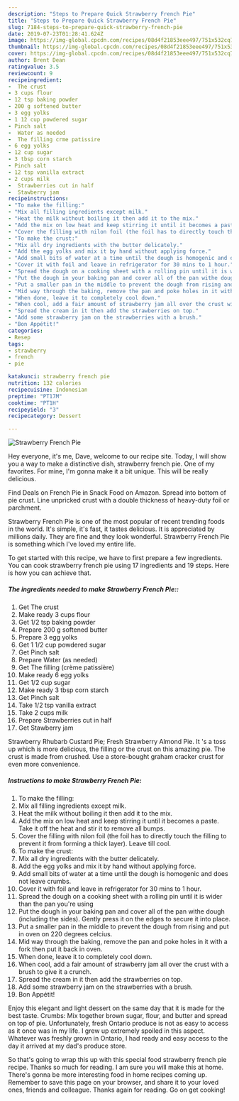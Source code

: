 ```yaml
---
description: "Steps to Prepare Quick Strawberry French Pie"
title: "Steps to Prepare Quick Strawberry French Pie"
slug: 7184-steps-to-prepare-quick-strawberry-french-pie
date: 2019-07-23T01:28:41.624Z
image: https://img-global.cpcdn.com/recipes/08d4f21853eee497/751x532cq70/strawberry-french-pie-recipe-main-photo.jpg
thumbnail: https://img-global.cpcdn.com/recipes/08d4f21853eee497/751x532cq70/strawberry-french-pie-recipe-main-photo.jpg
cover: https://img-global.cpcdn.com/recipes/08d4f21853eee497/751x532cq70/strawberry-french-pie-recipe-main-photo.jpg
author: Brent Dean
ratingvalue: 3.5
reviewcount: 9
recipeingredient:
-  The crust
- 3 cups flour
- 12 tsp baking powder
- 200 g softened butter
- 3 egg yolks
- 1 12 cup powdered sugar
- Pinch salt
-  Water as needed
-  The filling crme patissire
- 6 egg yolks
- 12 cup sugar
- 3 tbsp corn starch
- Pinch salt
- 12 tsp vanilla extract
- 2 cups milk
-  Strawberries cut in half
-  Stawberry jam
recipeinstructions:
- "To make the filling:"
- "Mix all filling ingredients except milk."
- "Heat the milk without boiling it then add it to the mix."
- "Add the mix on low heat and keep stirring it until it becomes a paste. Take it off the heat and stir it to remove all bumps."
- "Cover the filling with nilon foil (the foil has to directly touch the filling to prevent it from forming a thick layer). Leave till cool."
- "To make the crust:"
- "Mix all dry ingredients with the butter delicately."
- "Add the egg yolks and mix it by hand without applying force."
- "Add small bits of water at a time until the dough is homogenic and does not leave crumbs."
- "Cover it with foil and leave in refrigerator for 30 mins to 1 hour."
- "Spread the dough on a cooking sheet with a rolling pin until it is wider than the pan you&#39;re using"
- "Put the dough in your baking pan and cover all of the pan withe dough (including the sides). Gently press it on the edges to secure it into place."
- "Put a smaller pan in the middle to prevent the dough from rising and put in oven on 220 degrees celcius."
- "Mid way through the baking, remove the pan and poke holes in it with a fork then put it back in oven."
- "When done, leave it to completely cool down."
- "When cool, add a fair amount of strawberry jam all over the crust with a brush to give it a crunch."
- "Spread the cream in it then add the strawberries on top."
- "Add some strawberry jam on the strawberries with a brush."
- "Bon Appétit!"
categories:
- Resep
tags:
- strawberry
- french
- pie

katakunci: strawberry french pie
nutrition: 132 calories
recipecuisine: Indonesian
preptime: "PT17M"
cooktime: "PT1H"
recipeyield: "3"
recipecategory: Dessert

---
```



![Strawberry French Pie](https://img-global.cpcdn.com/recipes/08d4f21853eee497/751x532cq70/strawberry-french-pie-recipe-main-photo.jpg)

Hey everyone, it's me, Dave, welcome to our recipe site. Today, I will show you a way to make a distinctive dish, strawberry french pie. One of my favorites. For mine, I'm gonna make it a bit unique. This will be really delicious.

Find Deals on French Pie in Snack Food on Amazon. Spread into bottom of pie crust. Line unpricked crust with a double thickness of heavy-duty foil or parchment.

Strawberry French Pie is one of the most popular of recent trending foods in the world. It's simple, it's fast, it tastes delicious. It is appreciated by millions daily. They are fine and they look wonderful. Strawberry French Pie is something which I've loved my entire life.


To get started with this recipe, we have to first prepare a few ingredients. You can cook strawberry french pie using 17 ingredients and 19 steps. Here is how you can achieve that.

##### The ingredients needed to make Strawberry French Pie::

1. Get  The crust
1. Make ready 3 cups flour
1. Get 1/2 tsp baking powder
1. Prepare 200 g softened butter
1. Prepare 3 egg yolks
1. Get 1 1/2 cup powdered sugar
1. Get Pinch salt
1. Prepare  Water (as needed)
1. Get  The filling (crème patissière)
1. Make ready 6 egg yolks
1. Get 1/2 cup sugar
1. Make ready 3 tbsp corn starch
1. Get Pinch salt
1. Take 1/2 tsp vanilla extract
1. Take 2 cups milk
1. Prepare  Strawberries cut in half
1. Get  Stawberry jam


Strawberry Rhubarb Custard Pie; Fresh Strawberry Almond Pie. It &#39;s a toss up which is more delicious, the filling or the crust on this amazing pie. The crust is made from crushed. Use a store-bought graham cracker crust for even more convenience. 

##### Instructions to make Strawberry French Pie:

1. To make the filling:
1. Mix all filling ingredients except milk.
1. Heat the milk without boiling it then add it to the mix.
1. Add the mix on low heat and keep stirring it until it becomes a paste. Take it off the heat and stir it to remove all bumps.
1. Cover the filling with nilon foil (the foil has to directly touch the filling to prevent it from forming a thick layer). Leave till cool.
1. To make the crust:
1. Mix all dry ingredients with the butter delicately.
1. Add the egg yolks and mix it by hand without applying force.
1. Add small bits of water at a time until the dough is homogenic and does not leave crumbs.
1. Cover it with foil and leave in refrigerator for 30 mins to 1 hour.
1. Spread the dough on a cooking sheet with a rolling pin until it is wider than the pan you&#39;re using
1. Put the dough in your baking pan and cover all of the pan withe dough (including the sides). Gently press it on the edges to secure it into place.
1. Put a smaller pan in the middle to prevent the dough from rising and put in oven on 220 degrees celcius.
1. Mid way through the baking, remove the pan and poke holes in it with a fork then put it back in oven.
1. When done, leave it to completely cool down.
1. When cool, add a fair amount of strawberry jam all over the crust with a brush to give it a crunch.
1. Spread the cream in it then add the strawberries on top.
1. Add some strawberry jam on the strawberries with a brush.
1. Bon Appétit!


Enjoy this elegant and light dessert on the same day that it is made for the best taste. Crumbs: Mix together brown sugar, flour, and butter and spread on top of pie. Unfortunately, fresh Ontario produce is not as easy to access as it once was in my life. I grew up extremely spoiled in this aspect. Whatever was freshly grown in Ontario, I had ready and easy access to the day it arrived at my dad&#39;s produce store. 

So that's going to wrap this up with this special food strawberry french pie recipe. Thanks so much for reading. I am sure you will make this at home. There's gonna be more interesting food in home recipes coming up. Remember to save this page on your browser, and share it to your loved ones, friends and colleague. Thanks again for reading. Go on get cooking!
